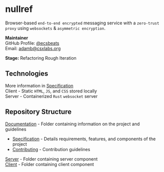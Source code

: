 # nullref
Browser-based `end-to-end encrypted` messaging service with a 
`zero-trust proxy` using `websockets` & `asymmetric encryption`.

**Maintainer** \
GitHub Profile: [@ecsbeats](https://github.com/ecsbeats) \
Email: [adamb@csxlabs.org](mailto:adamb@csxlabs.org)

**Stage:** Refactoring Rough Iteration
## Technologies
More information in [Specification](doc/SPECIFICATION.md) \
Client - Static `HTML`, `JS`, and `CSS` stored locally \
Server - Containerized `Rust` `websocket` server
## Repository Structure
[Documentation](doc/) - Folder containing information on the project and
guidelines
- [Specification](doc/SPECIFICATION.md) - Details requirements, 
features, and components of the project
- [Contributing](doc/CONTRIBUTING.md) - Contribution guidelines

[Server](server/) - Folder containing server component \
[Client](client/) - Folder containing client component
